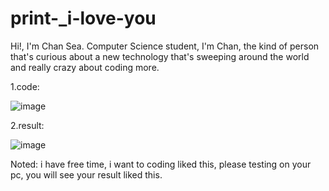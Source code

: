 # print-_i-love-you
 
 Hi!, I'm Chan Sea.
 Computer Science student, I'm Chan, the kind of person that's curious about a new technology that's sweeping around the world and really crazy about coding more.

1.code:

![image](https://user-images.githubusercontent.com/115343007/224571241-d1209cca-deb9-44e6-adc4-72a076d9e40e.png)

2.result:

![image](https://user-images.githubusercontent.com/115343007/224571252-f2b41a0e-2f5d-4b14-8486-26ea818c45e0.png)


Noted: i have free time, i want to coding liked this, please testing on your pc, you will see your result liked this.
